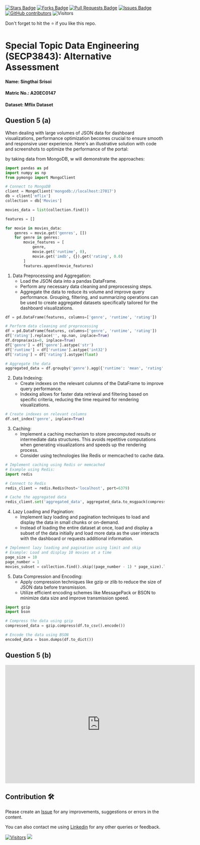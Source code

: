<a href="https://github.com/drshahizan/SECP3843/stargazers"><img src="https://img.shields.io/github/stars/drshahizan/SECP3843" alt="Stars Badge"/></a>
<a href="https://github.com/drshahizan/SECP3843/network/members"><img src="https://img.shields.io/github/forks/drshahizan/SECP3843" alt="Forks Badge"/></a>
<a href="https://github.com/drshahizan/SECP3843/pulls"><img src="https://img.shields.io/github/issues-pr/drshahizan/SECP3843" alt="Pull Requests Badge"/></a>
<a href="https://github.com/drshahizan/SECP3843/issues"><img src="https://img.shields.io/github/issues/drshahizan/SECP3843" alt="Issues Badge"/></a>
<a href="https://github.com/drshahizan/SECP3843/graphs/contributors"><img alt="GitHub contributors" src="https://img.shields.io/github/contributors/drshahizan/SECP3843?color=2b9348"></a>
![Visitors](https://api.visitorbadge.io/api/visitors?path=https%3A%2F%2Fgithub.com%2Fdrshahizan%2FSECP3843&labelColor=%23d9e3f0&countColor=%23697689&style=flat)


Don't forget to hit the :star: if you like this repo.

# Special Topic Data Engineering (SECP3843): Alternative Assessment

#### Name: Singthai Srisoi
#### Matric No.: A20EC0147
#### Dataset: Mflix Dataset

## Question 5 (a)
When dealing with large volumes of JSON data for dashboard visualizations, performance optimization becomes crucial to ensure smooth and responsive user experience. Here's an illustrative solution with code and screenshots to optimize the performance of the portal:

by taking data from MongoDB, w will demonstrate the approaches:
```python
import pandas as pd
import numpy as np
from pymongo import MongoClient

# Connect to MongoDB
client = MongoClient('mongodb://localhost:27017')
db = client['mflix']
collection = db['Movies']

movies_data = list(collection.find())

features = []

for movie in movies_data:
    genres = movie.get('genres', [])
    for genre in genres:
        movie_features = [
            genre,
            movie.get('runtime', 0),
            movie.get('imdb', {}).get('rating', 0.0)
        ]
        features.append(movie_features)
```

1. Data Preprocessing and Aggregation:
   - Load the JSON data into a pandas DataFrame.
   - Perform any necessary data cleaning and preprocessing steps.
   - Aggregate the data to reduce its volume and improve query performance. Grouping, filtering, and summarizing operations can be used to create aggregated datasets specifically tailored for the dashboard visualizations.
   
```python
df = pd.DataFrame(features, columns=['genre', 'runtime', 'rating'])

# Perform data cleaning and preprocessing
df = pd.DataFrame(features, columns=['genre', 'runtime', 'rating'])
df['rating'].replace('', np.nan, inplace=True)
df.dropna(axis=0, inplace=True)
df['genre'] = df['genre'].astype('str')
df['runtime'] = df['runtime'].astype('int32')
df['rating'] = df['rating'].astype(float)

# Aggregate the data
aggregated_data = df.groupby('genre').agg({'runtime': 'mean', 'rating': 'mean'}).reset_index()

```
   

2. Data Indexing:
   - Create indexes on the relevant columns of the DataFrame to improve query performance.
   - Indexing allows for faster data retrieval and filtering based on specific criteria, reducing the time required for rendering visualizations.
   
```python
# Create indexes on relevant columns
df.set_index('genre', inplace=True)
```

3. Caching:
   - Implement a caching mechanism to store precomputed results or intermediate data structures. This avoids repetitive computations when generating visualizations and speeds up the rendering process.
   - Consider using technologies like Redis or memcached to cache data.
   
```python
# Implement caching using Redis or memcached
# Example using Redis:
import redis

# Connect to Redis
redis_client = redis.Redis(host='localhost', port=6379)

# Cache the aggregated data
redis_client.set('aggregated_data', aggregated_data.to_msgpack(compress='zlib'))
```

4. Lazy Loading and Pagination:
   - Implement lazy loading and pagination techniques to load and display the data in small chunks or on-demand.
   - Instead of loading the entire dataset at once, load and display a subset of the data initially and load more data as the user interacts with the dashboard or requests additional information.
   
```python
# Implement lazy loading and pagination using limit and skip
# Example: Load and display 10 movies at a time
page_size = 10
page_number = 1
movies_subset = collection.find().skip((page_number - 1) * page_size).limit(page_size)
```

5. Data Compression and Encoding:
   - Apply compression techniques like gzip or zlib to reduce the size of JSON data before transmission.
   - Utilize efficient encoding schemes like MessagePack or BSON to minimize data size and improve transmission speed.
```python
import gzip
import bson

# Compress the data using gzip
compressed_data = gzip.compress(df.to_csv().encode())

# Encode the data using BSON
encoded_data = bson.dumps(df.to_dict())
```

## Question 5 (b)
<iframe title="Report Section" width="600" height="373.5" src="https://app.powerbi.com/view?r=eyJrIjoiMTdhNzI3NzAtZTFjZC00MzFiLWIxNjMtY2JhNGFmZWU5ODU5IiwidCI6IjBlMGRiMmFkLWM0MTYtNDdjNy04OGVjLWNlYWM0ZWU3Njc2NyIsImMiOjEwfQ%3D%3D" frameborder="0" allowFullScreen="true"></iframe>

## Contribution 🛠️
Please create an [Issue](https://github.com/drshahizan/special-topic-data-engineering/issues) for any improvements, suggestions or errors in the content.

You can also contact me using [Linkedin](https://www.linkedin.com/in/drshahizan/) for any other queries or feedback.

[![Visitors](https://api.visitorbadge.io/api/visitors?path=https%3A%2F%2Fgithub.com%2Fdrshahizan&labelColor=%23697689&countColor=%23555555&style=plastic)](https://visitorbadge.io/status?path=https%3A%2F%2Fgithub.com%2Fdrshahizan)
![](https://hit.yhype.me/github/profile?user_id=81284918)




